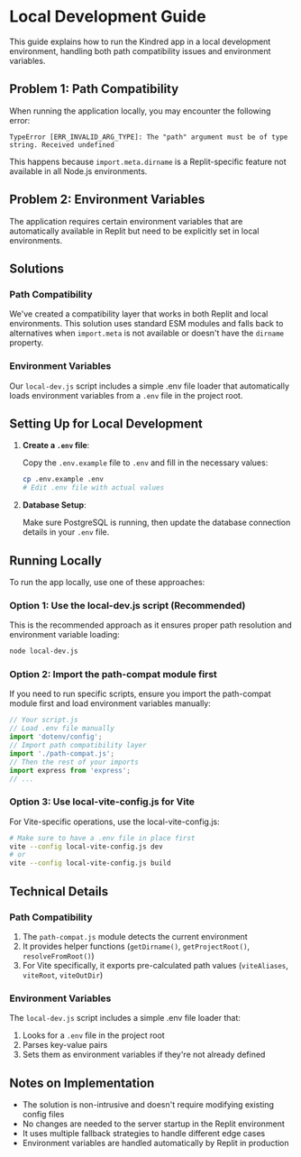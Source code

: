 # Local Development Guide

This guide explains how to run the Kindred app in a local development environment, handling both path compatibility issues and environment variables.

## Problem 1: Path Compatibility

When running the application locally, you may encounter the following error:

```
TypeError [ERR_INVALID_ARG_TYPE]: The "path" argument must be of type string. Received undefined
```

This happens because `import.meta.dirname` is a Replit-specific feature not available in all Node.js environments.

## Problem 2: Environment Variables

The application requires certain environment variables that are automatically available in Replit but need to be explicitly set in local environments.

## Solutions

### Path Compatibility

We've created a compatibility layer that works in both Replit and local environments. This solution uses standard ESM modules and falls back to alternatives when `import.meta` is not available or doesn't have the `dirname` property.

### Environment Variables

Our `local-dev.js` script includes a simple .env file loader that automatically loads environment variables from a `.env` file in the project root.

## Setting Up for Local Development

1. **Create a `.env` file**:
   
   Copy the `.env.example` file to `.env` and fill in the necessary values:
   
   ```bash
   cp .env.example .env
   # Edit .env file with actual values
   ```

2. **Database Setup**:
   
   Make sure PostgreSQL is running, then update the database connection details in your `.env` file.

## Running Locally

To run the app locally, use one of these approaches:

### Option 1: Use the local-dev.js script (Recommended)

This is the recommended approach as it ensures proper path resolution and environment variable loading:

```bash
node local-dev.js
```

### Option 2: Import the path-compat module first

If you need to run specific scripts, ensure you import the path-compat module first and load environment variables manually:

```javascript
// Your script.js
// Load .env file manually
import 'dotenv/config';
// Import path compatibility layer
import './path-compat.js';
// Then the rest of your imports
import express from 'express';
// ...
```

### Option 3: Use local-vite-config.js for Vite

For Vite-specific operations, use the local-vite-config.js:

```bash
# Make sure to have a .env file in place first
vite --config local-vite-config.js dev
# or
vite --config local-vite-config.js build
```

## Technical Details

### Path Compatibility

1. The `path-compat.js` module detects the current environment
2. It provides helper functions (`getDirname()`, `getProjectRoot()`, `resolveFromRoot()`)
3. For Vite specifically, it exports pre-calculated path values (`viteAliases`, `viteRoot`, `viteOutDir`)

### Environment Variables

The `local-dev.js` script includes a simple .env file loader that:

1. Looks for a `.env` file in the project root
2. Parses key-value pairs
3. Sets them as environment variables if they're not already defined

## Notes on Implementation

- The solution is non-intrusive and doesn't require modifying existing config files
- No changes are needed to the server startup in the Replit environment
- It uses multiple fallback strategies to handle different edge cases
- Environment variables are handled automatically by Replit in production